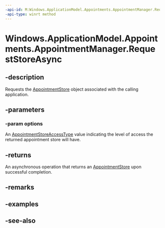 ----api-id: M:Windows.ApplicationModel.Appointments.AppointmentManager.RequestStoreAsync(Windows.ApplicationModel.Appointments.AppointmentStoreAccessType)
-api-type: winrt method
---<!-- Method syntaxpublic Windows.Foundation.IAsyncOperation<Windows.ApplicationModel.Appointments.AppointmentStore> RequestStoreAsync(Windows.ApplicationModel.Appointments.AppointmentStoreAccessType options)--># Windows.ApplicationModel.Appointments.AppointmentManager.RequestStoreAsync## -descriptionRequests the [AppointmentStore](appointmentstore.md) object associated with the calling application.## -parameters### -param optionsAn [AppointmentStoreAccessType](appointmentstoreaccesstype.md) value indicating the level of access the returned appointment store will have.## -returnsAn asynchronous operation that returns an [AppointmentStore](appointmentstore.md) upon successful completion.## -remarks## -examples## -see-also